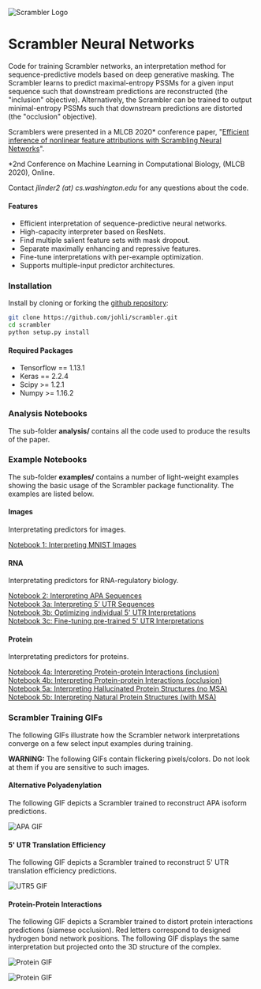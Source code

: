 ![Scrambler Logo](https://github.com/johli/scrambler/blob/master/resources/scrambler_logo.png?raw=true)

# Scrambler Neural Networks
Code for training Scrambler networks, an interpretation method for sequence-predictive models based on deep generative masking. The Scrambler learns to predict maximal-entropy PSSMs for a given input sequence such that downstream predictions are reconstructed (the "inclusion" objective). Alternatively, the Scrambler can be trained to output minimal-entropy PSSMs such that downstream predictions are distorted (the "occlusion" objective).

Scramblers were presented in a MLCB 2020* conference paper, "[Efficient inference of nonlinear feature attributions with Scrambling Neural Networks](https://drive.google.com/file/d/142tmyEMLUSsV-IEkN-NFcEUd7-LFwaAF/view?usp=sharing)".

*2nd Conference on Machine Learning in Computational Biology, (MLCB 2020), Online.

Contact *jlinder2 (at) cs.washington.edu* for any questions about the code.

#### Features
- Efficient interpretation of sequence-predictive neural networks.
- High-capacity interpreter based on ResNets.
- Find multiple salient feature sets with mask dropout.
- Separate maximally enhancing and repressive features.
- Fine-tune interpretations with per-example optimization.
- Supports multiple-input predictor architectures.

### Installation
Install by cloning or forking the [github repository](https://github.com/johli/scrambler.git):
```sh
git clone https://github.com/johli/scrambler.git
cd scrambler
python setup.py install
```

#### Required Packages
- Tensorflow == 1.13.1
- Keras == 2.2.4
- Scipy >= 1.2.1
- Numpy >= 1.16.2

### Analysis Notebooks 
The sub-folder **analysis/** contains all the code used to produce the results of the paper.

### Example Notebooks
The sub-folder **examples/** contains a number of light-weight examples showing the basic usage of the Scrambler package functionality. The examples are listed below.

#### Images
Interpretating predictors for images.

[Notebook 1: Interpreting MNIST Images](https://nbviewer.jupyter.org/github/johli/scrambler/blob/master/examples/image/scrambler_mnist_example.ipynb)<br/>

#### RNA
Interpretating predictors for RNA-regulatory biology.

[Notebook 2: Interpreting APA Sequences](https://nbviewer.jupyter.org/github/johli/scrambler/blob/master/examples/dna/scrambler_apa_example.ipynb)<br/>
[Notebook 3a: Interpreting 5' UTR Sequences](https://nbviewer.jupyter.org/github/johli/scrambler/blob/master/examples/dna/scrambler_optimus5_example.ipynb)<br/>
[Notebook 3b: Optimizing individual 5' UTR Interpretations](https://nbviewer.jupyter.org/github/johli/scrambler/blob/master/examples/dna/scrambler_optimus5_from_scratch_example.ipynb)<br/>
[Notebook 3c: Fine-tuning pre-trained 5' UTR Interpretations](https://nbviewer.jupyter.org/github/johli/scrambler/blob/master/examples/dna/scrambler_optimus5_finetuning_example.ipynb)<br/>

#### Protein
Interpretating predictors for proteins.

[Notebook 4a: Interpreting Protein-protein Interactions (inclusion)](https://nbviewer.jupyter.org/github/johli/scrambler/blob/master/examples/protein/scrambler_ppi_example_inclusion.ipynb)<br/>
[Notebook 4b: Interpreting Protein-protein Interactions (occlusion)](https://nbviewer.jupyter.org/github/johli/scrambler/blob/master/examples/protein/scrambler_ppi_example_label.ipynb)<br/>
[Notebook 5a: Interpreting Hallucinated Protein Structures (no MSA)](https://nbviewer.jupyter.org/github/johli/scrambler/blob/master/examples/protein/scrambler_rosetta_example_no_msa.ipynb)<br/>
[Notebook 5b: Interpreting Natural Protein Structures (with MSA)](https://nbviewer.jupyter.org/github/johli/scrambler/blob/master/examples/protein/scrambler_rosetta_example_with_msa.ipynb)<br/>

### Scrambler Training GIFs
The following GIFs illustrate how the Scrambler network interpretations converge on a few select input examples during training.

**WARNING:** The following GIFs contain flickering pixels/colors. Do not look at them if you are sensitive to such images.

#### Alternative Polyadenylation
The following GIF depicts a Scrambler trained to reconstruct APA isoform predictions.

![APA GIF](https://github.com/johli/scrambler/blob/master/resources/apa_inclusion_scrambler_smooth_target_bits_025.gif?raw=true)

#### 5' UTR Translation Efficiency
The following GIF depicts a Scrambler trained to reconstruct 5' UTR translation efficiency predictions.

![UTR5 GIF](https://github.com/johli/scrambler/blob/master/resources/optimus5_inclusion_scrambler_bits_0125.gif?raw=true)

#### Protein-Protein Interactions
The following GIF depicts a Scrambler trained to distort protein interactions predictions (siamese occlusion). Red letters correspond to designed hydrogen bond network positions. The following GIF displays the same interpretation but projected onto the 3D structure of the complex.

![Protein GIF](https://github.com/johli/scrambler/blob/master/resources/ppi_occlusion_scrambler_bits_24.gif?raw=true)

![Protein GIF](https://github.com/johli/scrambler/blob/master/resources/ppi_occlusion_scrambler_bits_24_3d.gif?raw=true)
